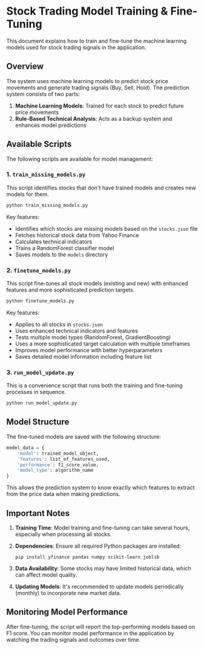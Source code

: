 # Stock Trading Model Training & Fine-Tuning

This document explains how to train and fine-tune the machine learning models used for stock trading signals in the application.

## Overview

The system uses machine learning models to predict stock price movements and generate trading signals (Buy, Sell, Hold). The prediction system consists of two parts:

1. **Machine Learning Models**: Trained for each stock to predict future price movements
2. **Rule-Based Technical Analysis**: Acts as a backup system and enhances model predictions

## Available Scripts

The following scripts are available for model management:

### 1. `train_missing_models.py`

This script identifies stocks that don't have trained models and creates new models for them.

```bash
python train_missing_models.py
```

Key features:
- Identifies which stocks are missing models based on the `stocks.json` file
- Fetches historical stock data from Yahoo Finance
- Calculates technical indicators
- Trains a RandomForest classifier model
- Saves models to the `models` directory

### 2. `finetune_models.py`

This script fine-tunes all stock models (existing and new) with enhanced features and more sophisticated prediction targets.

```bash
python finetune_models.py
```

Key features:
- Applies to all stocks in `stocks.json`
- Uses enhanced technical indicators and features
- Tests multiple model types (RandomForest, GradientBoosting)
- Uses a more sophisticated target calculation with multiple timeframes
- Improves model performance with better hyperparameters
- Saves detailed model information including feature list

### 3. `run_model_update.py`

This is a convenience script that runs both the training and fine-tuning processes in sequence.

```bash
python run_model_update.py
```

## Model Structure

The fine-tuned models are saved with the following structure:

```python
model_data = {
    'model': trained_model_object,
    'features': list_of_features_used,
    'performance': f1_score_value,
    'model_type': algorithm_name
}
```

This allows the prediction system to know exactly which features to extract from the price data when making predictions.

## Important Notes

1. **Training Time**: Model training and fine-tuning can take several hours, especially when processing all stocks.

2. **Dependencies**: Ensure all required Python packages are installed:
   ```
   pip install yfinance pandas numpy scikit-learn joblib
   ```

3. **Data Availability**: Some stocks may have limited historical data, which can affect model quality.

4. **Updating Models**: It's recommended to update models periodically (monthly) to incorporate new market data.

## Monitoring Model Performance

After fine-tuning, the script will report the top-performing models based on F1 score. You can monitor model performance in the application by watching the trading signals and outcomes over time.